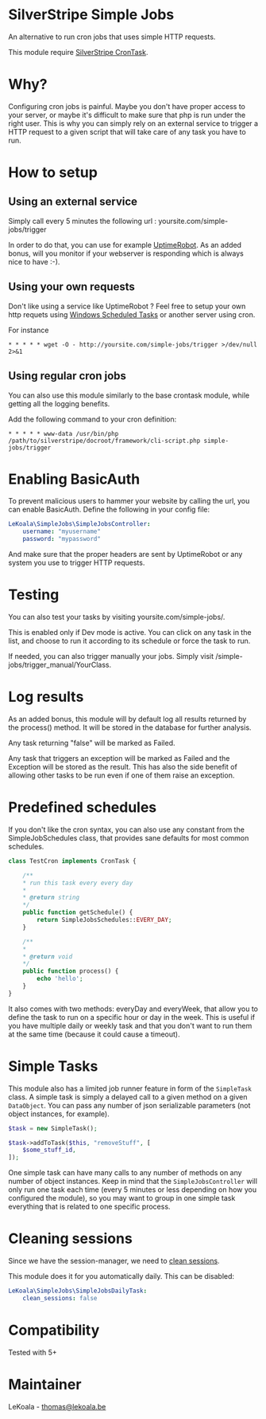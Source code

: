 # SilverStripe Simple Jobs

An alternative to run cron jobs that uses simple HTTP requests.

This module require [SilverStripe CronTask](https://github.com/silverstripe-labs/silverstripe-crontask).

# Why?

Configuring cron jobs is painful. Maybe you don't have proper access to your server,
or maybe it's difficult to make sure that php is run under the right user.
This is why you can simply rely on an external service to trigger a HTTP request
to a given script that will take care of any task you have to run.

# How to setup

## Using an external service

Simply call every 5 minutes the following url : yoursite.com/simple-jobs/trigger

In order to do that, you can use for example [UptimeRobot](https://uptimerobot.com/).
As an added bonus, will you monitor if your webserver is responding which is always nice to have :-).

## Using your own requests

Don't like using a service like UptimeRobot ? Feel free to setup your own http requets using
[Windows Scheduled Tasks](<https://technet.microsoft.com/en-us/library/cc748993(v=ws.11).aspx>) or another server using cron.

For instance

    * * * * * wget -O - http://yoursite.com/simple-jobs/trigger >/dev/null 2>&1

## Using regular cron jobs

You can also use this module similarly to the base crontask module, while getting
all the logging benefits.

Add the following command to your cron definition:

    * * * * * www-data /usr/bin/php /path/to/silverstripe/docroot/framework/cli-script.php simple-jobs/trigger

# Enabling BasicAuth

To prevent malicious users to hammer your website by calling the url, you can
enable BasicAuth. Define the following in your config file:

```yml
LeKoala\SimpleJobs\SimpleJobsController:
    username: "myusername"
    password: "mypassword"
```

And make sure that the proper headers are sent by UptimeRobot or any system you
use to trigger HTTP requests.

# Testing

You can also test your tasks by visiting yoursite.com/simple-jobs/.

This is enabled only if Dev mode is active. You can click on any task in the list,
and choose to run it according to its schedule or force the task to run.

If needed, you can also trigger manually your jobs. Simply visit /simple-jobs/trigger_manual/YourClass.

# Log results

As an added bonus, this module will by default log all results returned by the
process() method. It will be stored in the database for further analysis.

Any task returning "false" will be marked as Failed.

Any task that triggers an exception will be marked as Failed and the Exception will be stored as the result.
This has also the side benefit of allowing other tasks to be run even if one of them raise an exception.

# Predefined schedules

If you don't like the cron syntax, you can also use any constant from the SimpleJobSchedules class, that
provides sane defaults for most common schedules.

```php
class TestCron implements CronTask {

    /**
    * run this task every every day
    *
    * @return string
    */
    public function getSchedule() {
        return SimpleJobsSchedules::EVERY_DAY;
    }

    /**
    *
    * @return void
    */
    public function process() {
        echo 'hello';
    }
}
```

It also comes with two methods: everyDay and everyWeek, that allow you to define the task
to run on a specific hour or day in the week.
This is useful if you have multiple daily or weekly task and that you don't want to run
them at the same time (because it could cause a timeout).

# Simple Tasks

This module also has a limited job runner feature in form of the `SimpleTask` class. A simple task
is simply a delayed call to a given method on a given `DataObject`. You can pass any number of
json serializable parameters (not object instances, for example).

```php
$task = new SimpleTask();

$task->addToTask($this, "removeStuff", [
    $some_stuff_id,
]);
```

One simple task can have many calls to any number of methods on any number of object instances.
Keep in mind that the `SimpleJobsController` will only run one task each time (every 5 minutes
or less depending on how you configured the module), so you may want to group in one
simple task everything that is related to one specific process.

# Cleaning sessions

Since we have the session-manager, we need to [clean sessions](https://github.com/silverstripe/silverstripe-session-manager#garbage-collection).

This module does it for you automatically daily. This can be disabled:

```yml
LeKoala\SimpleJobs\SimpleJobsDailyTask:
    clean_sessions: false
```

# Compatibility

Tested with 5+

# Maintainer

LeKoala - thomas@lekoala.be
